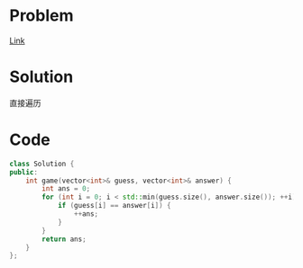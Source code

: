 # Problem
[Link](https://leetcode-cn.com/problems/guess-numbers)

# Solution

直接遍历

# Code
```cpp
class Solution {
public:
    int game(vector<int>& guess, vector<int>& answer) {
        int ans = 0;
        for (int i = 0; i < std::min(guess.size(), answer.size()); ++i) {
            if (guess[i] == answer[i]) {
                ++ans;
            }
        }
        return ans;
    }
};
```